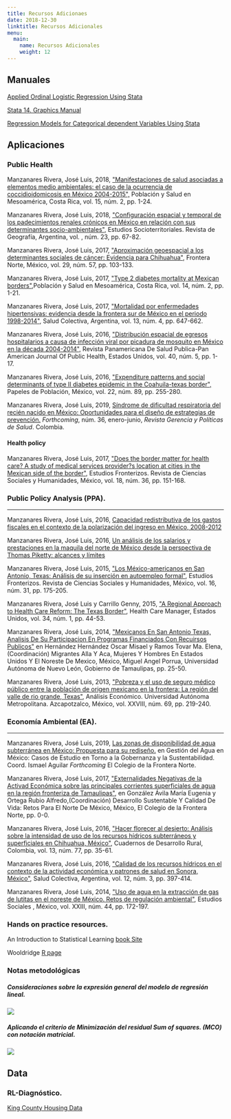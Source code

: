 ```yaml
---
title: Recursos Adicionaes
date: 2018-12-30
linktitle: Recursos Adicionales
menu:
  main:
    name: Recursos Adicionales
    weight: 12
---
```



## Manuales

[Applied Ordinal Logistic Regression  Using Stata](https://drive.google.com/file/d/1gqgf80iNp9qK1lKdtLO7uLIR8JyRLHSU/view?usp=sharing)

[Stata 14. Graphics Manual](https://drive.google.com/file/d/16T1VFK4AQhffvNyRFoaP30x4HgwdpG1E/view?usp=sharing)

[Regression Models for Categorical dependent Variables Using Stata](https://drive.google.com/file/d/1vElSel7JeiDx6K-ZLppOonqRtH9sjUlD/view?usp=sharing)

## Aplicaciones

### Public Health

Manzanares Rivera, José Luis,  2018, ["Manifestaciones de salud asociadas a elementos medio ambientales: el caso de la ocurrencia de coccidioidomicosis en México 2004-2015",](https://revistas.ucr.ac.cr/index.php/psm/article/view/30201)  Población y Salud en Mesoamérica, Costa Rica,  vol. 15, núm. 2, pp. 1-24.

Manzanares Rivera, José Luis,  2018, ["Configuración espacial y temporal de los padecimientos renales crónicos en México en relación con sus determinantes socio-ambientales",](http://docs.wixstatic.com/ugd/59a6db_ae95ca0f66f9482eb723e34b248dda49.pdf)  Estudios Socioterritoriales. Revista de Geografía, Argentina,  vol. , núm. 23, pp. 67-82.

Manzanares Rivera, José Luis, 2017, ["Aproximación geoespacial a los determinantes sociales de cáncer: Evidencia para Chihuahua"](https://drive.google.com/file/d/0B0DFhRNEsQ_vZ3haZVRmOHo4cEk/view),  Frontera Norte, México,  vol. 29, núm. 57, pp. 103-133.

Manzanares Rivera, José Luis,  2017, ["Type 2 diabetes mortality at Mexican borders"](http://dx.doi.org/10.15517/psm.v14i2.27028),Población y Salud en Mesoamérica, Costa Rica,  vol. 14, núm. 2, pp. 1-21. 

Manzanares Rivera, José Luis,  2017, ["Mortalidad por enfermedades hipertensivas: evidencia desde la frontera sur de México en el periodo 1998-2014"](https://www.scielosp.org/article/scol/2017.v13n4/647-662/),  Salud Colectiva, Argentina,  vol. 13, núm. 4, pp. 647-662. 

Manzanares Rivera, José Luis,  2016, ["Distribución espacial de egresos hospitalarios a causa de infección viral por picadura de mosquito en México en la década 2004-2014",](http://iris.paho.org/xmlui/handle/123456789/34346)  Revista Panamericana De Salud Publica-Pan American Journal Of Public Health, Estados Unidos,  vol. 40, núm. 5, pp. 1-17.

Manzanares Rivera, José Luis,  2016, ["Expenditure patterns and social determinants of type II diabetes epidemic in the Coahuila-texas border",](https://rppoblacion.uaemex.mx/article/view/8273)  Papeles de Población, México,  vol. 22, núm. 89, pp. 255-280.

Manzanares Rivera, José Luis,  2019,  [Síndrome de dificultad respiratoria del recién nacido en México: Oportunidades para el diseño de estrategias de prevención.](https://drive.google.com/file/d/15HxcwcDRHg1LaWOywDZSo_FxHTlF-C-U/view?usp=sharing) *Forthcoming*, núm. 36, enero-junio, *Revista Gerencia y Políticas de Salud*. Colombia.


#### Health policy 

Manzanares Rivera, José Luis,  2017, ["Does the border matter for health care? A study of medical services provider?s location at cities in the Mexican side of the border",](http://www.scielo.org.mx/pdf/estfro/v18n36/2395-9134-estfro-18-36-00151-es.pdf)  Estudios Fronterizos. Revista de Ciencias Sociales y Humanidades, México,  vol. 18, núm. 36, pp. 151-168.


###  Public Policy Analysis (PPA).
***
Manzanares Rivera, José Luis,  2016, [Capacidad redistributiva de los gastos fiscales en el contexto de la polarización del ingreso en México, 2008-2012](http://economiatyp.uam.mx/index.php/ETYP/article/view/55/218)

Manzanares Rivera, José Luis, 2016, [Un análisis de los salarios y prestaciones en la maquila del norte de México desde la perspectiva de Thomas Piketty: alcances y límites](http://www.redalyc.org/pdf/654/65456116004.pdf)


Manzanares Rivera, José Luis,  2015, ["Los México-americanos en San Antonio, Texas: Análisis de su inserción en autoempleo formal"](http://www.scielo.org.mx/scielo.php?pid=S0187-69612015000100008&script=sci_abstract),  Estudios Fronterizos. Revista de Ciencias Sociales y Humanidades, México,  vol. 16, núm. 31, pp. 175-205.

Manzanares Rivera, José Luis y Carrillo  Genny, 2015, ["A Regional Approach to Health Care Reform: The Texas Border"](http://journals.lww.com/healthcaremanagerjournal/Abstract/2015/01000/A_Regional_Approach_to_Health_Care_Reform__The.7.aspx),  Health Care Manager, Estados Unidos,  vol. 34, núm. 1, pp. 44-53.

Manzanares Rivera, José Luis,  2014, ["Mexicanos En San Antonio Texas,  Analisis De Su Participacion En Programas Financiados Con Recuirsos Publicos"](https://www.gandhi.com.mx/migrantes-alla-y-aca-mujeres-y-hombres-en-estados-unidos-y-el-noreste-de-mexico) en Hernández Hernández Oscar Misael y Ramos Tovar Ma. Elena,(Coordinación) Migrantes Alla Y Aca, Mujeres Y Hombres En Estados Unidos Y El Noreste De Mexico, México, Miguel Angel Porrua, Universidad Autónoma de Nuevo León, Gobierno de Tamaulipas, pp. 25-50.

Manzanares Rivera, José Luis,  2013, ["Pobreza y el uso de seguro médico público entre la población de origen mexicano en la frontera: La región del valle de rio grande, Texas",](http://www.redalyc.org/articulo.oa?id=41331033011)  Análisis Económico. Universidad Autónoma Metropolitana. Azcapotzalco, México,  vol. XXVIII, núm. 69, pp. 219-240.



###  Economía Ambiental (EA).
***

Manzanares Rivera, José Luis,  2019, [Las zonas de disponibilidad de agua subterránea en México: Propuesta para su rediseño.](https://drive.google.com/file/d/1ouyRoWuLqFV9JuKcqMHobBLq2mcJiVd7/view?usp=sharing) en Gestión del Agua en México: Casos de Estudio en Torno a la Gobernanza y la Sustentabilidad. Coord. Ismael Aguilar *Forthcoming* El Colegio de la Frontera Norte.

Manzanares Rivera, José Luis,  2017, ["Externalidades Negativas de la Activad Económica sobre las principales corrientes superficiales de agua en la región fronteriza de Tamaulipas"](https://libreria.colef.mx/detalle.aspx?id=7587), en González Ávila María Eugenia y Ortega Rubio Alfredo,(Coordinación) Desarrollo Sustentable Y Calidad De Vida: Retos Para El Norte De México, México, El Colegio de la Frontera Norte, pp. 0-0.

Manzanares Rivera, José Luis,  2016, ["Hacer florecer al desierto: Análisis sobre la intensidad de uso de los recursos hídricos subterráneos y superficiales en Chihuahua, México"](http://revistas.javeriana.edu.co/index.php/desarrolloRural/issue/view/967), Cuadernos de Desarrollo Rural, Colombia,  vol. 13, núm. 77, pp. 35-61.

Manzanares Rivera, José Luis,  2016, ["Calidad de los recursos hídricos en el contexto de la actividad económica y patrones de salud en Sonora, México",](http://revistas.unla.edu.ar/saludcolectiva/article/view/811)  Salud Colectiva, Argentina,  vol. 12, núm. 3, pp. 397-414.

Manzanares Rivera, José Luis,  2014, ["Uso de agua en la extracción de gas de lutitas en el noreste de México. Retos de regulación ambiental"](http://www.ciad.mx/archivos/revista-eletronica/RES44/JL_Manzanares.pdf),  Estudios Sociales , México,  vol. XXIII, núm. 44, pp. 172-197.


### Hands on practice resources.

An Introduction to Statistical Learning [book Site](http://www-bcf.usc.edu/~gareth/ISL/code.html)


Wooldridge [R page](https://justinmshea.github.io/wooldridge/articles/Introductory-Econometrics-Examples.html)


### Notas metodológicas

##### Consideraciones sobre la expresión general del modelo de regresión lineal.
![](/img/lsmodel.jpg)

##### Aplicando el criterio de Minimización del residual Sum of squares. (MCO) con notación matricial.
![](/img/mco.jpg)
## Data

### RL-Diagnóstico.


[King County Housing Data](https://www.kaggle.com/harlfoxem/housesalesprediction)


